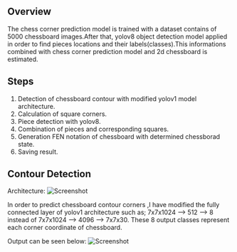 ## Overview
The chess corner prediction model is trained with a dataset contains of 5000 chessboard images.After that, yolov8 object detection model applied in order to find pieces locations and their labels(classes).This informations combined with chess corner prediction model and 2d chessboard is estimated.

## Steps
1. Detection of chessboard contour with modified yolov1 model architecture.
2. Calculation of square corners.
3. Piece detection with yolov8.
4. Combination of pieces and corresponding squares.
5. Generation FEN notation of chessboard with determined chessborad state.
6. Saving result.


## Contour Detection
Architecture:
![Screenshot](https://github.com/ilguneray/Chessboard_digitizer/blob/main/models/model_architecture.png)

In order to predict chessboard contour corners ,I have modified the fully 
connected layer of yolov1 architecture such as;
7x7x1024 --> 512 --> 8 instead of 7x7x1024 --> 4096 --> 7x7x30.
These 8 output classes represent each corner coordinate of chessboard.


Output can be seen below:
![Screenshot](https://github.com/ilguneray/Chessboard_digitizer/blob/main/outputs/square_centers_and_corners_1.png)



